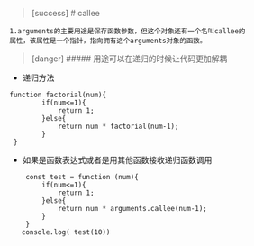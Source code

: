 >[success] # callee
~~~
1.arguments的主要用途是保存函数参数，但这个对象还有一个名叫callee的
属性，该属性是一个指针，指向拥有这个arguments对象的函数。
~~~
>[danger] ##### 用途可以在递归的时候让代码更加解耦
* 递归方法
~~~
function factorial(num){
        if(num<=1){
            return 1;
        }else{
            return num * factorial(num-1);
        }
 }
~~~
* 如果是函数表达式或者是用其他函数接收递归函数调用
~~~
    const test = function (num){
        if(num<=1){
            return 1;
        }else{
            return num * arguments.callee(num-1);
        }
    }
   console.log( test(10))
~~~